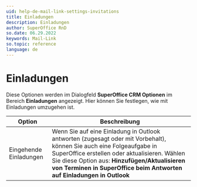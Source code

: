 ```yaml
---
uid: help-de-mail-link-settings-invitations
title: Einladungen
description: Einladungen
author: SuperOffice RnD
so.date: 06.29.2022
keywords: Mail-Link
so.topic: reference
language: de
---
```


# Einladungen

Diese Optionen werden im Dialogfeld **SuperOffice CRM Optionen** im Bereich **Einladungen** angezeigt. Hier können Sie festlegen, wie mit Einladungen umzugehen ist.

| Option | Beschreibung |
|---|---|
| Eingehende Einladungen | Wenn Sie auf eine Einladung in Outlook antworten (zugesagt oder mit Vorbehalt), können Sie auch eine Folgeaufgabe in SuperOffice erstellen oder aktualisieren. Wählen Sie diese Option aus: **Hinzufügen/Aktualisieren von Terminen in SuperOffice beim Antworten auf Einladungen in Outlook** |

<!-- Referenced links -->

<!-- Referenced images -->
